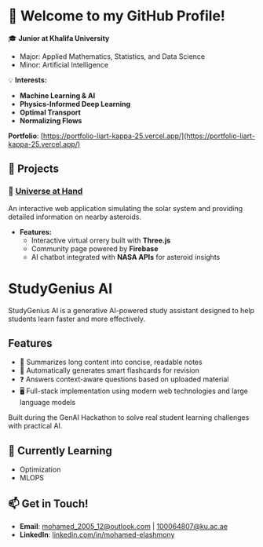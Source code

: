 

# 👋 Welcome to my GitHub Profile!  

🎓 **Junior at Khalifa University**  
- Major: Applied Mathematics, Statistics, and Data Science  
- Minor: Artificial Intelligence  

💡 **Interests:**  
- **Machine Learning & AI**
- **Physics-Informed Deep Learning**
- **Optimal Transport**
- **Normalizing Flows**

**Portfolio**: [https://portfolio-liart-kappa-25.vercel.app/](https://portfolio-liart-kappa-25.vercel.app/)

## 🚀 Projects  
### 🔭 [Universe at Hand](https://github.com/mohamed-12-4/nasa_app)
An interactive web application simulating the solar system and providing detailed information on nearby asteroids.  
- **Features:**  
  - Interactive virtual orrery built with **Three.js**  
  - Community page powered by **Firebase**  
  - AI chatbot integrated with **NASA APIs** for asteroid insights  

# StudyGenius AI

StudyGenius AI is a generative AI-powered study assistant designed to help students learn faster and more effectively.

## Features
- 📄 Summarizes long content into concise, readable notes
- 🧠 Automatically generates smart flashcards for revision
- ❓ Answers context-aware questions based on uploaded material
- 🖥️ Full-stack implementation using modern web technologies and large language models

Built during the GenAI Hackathon to solve real student learning challenges with practical AI.

## 🌱 Currently Learning  
- Optimization
- MLOPS



## 📫 Get in Touch!  
- **Email**: mohamed_2005_12@outlook.com | 100064807@ku.ac.ae
- **LinkedIn**: [linkedin.com/in/mohamed-elashmony](https://www.linkedin.com/in/mohamed-elashmony-19073b24a/)

